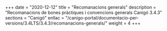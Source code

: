 +++
date        = "2020-12-12"
title       = "Recomanacions generals"
description = "Recomanacions de bones pràctiques i convencions generals Canigó 3.4.3"
sections    = "Canigó"
enllac		= "/canigo-portal/documentacio-per-versions/3.4LTS/3.4.3/recomanacions-generals/"
weight		= 4
+++
